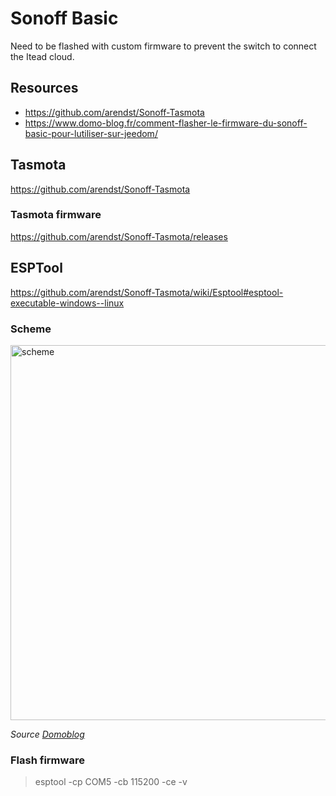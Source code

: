 # Sonoff Basic

Need to be flashed with custom firmware to prevent the switch to connect the Itead cloud.

## Resources
- https://github.com/arendst/Sonoff-Tasmota
- https://www.domo-blog.fr/comment-flasher-le-firmware-du-sonoff-basic-pour-lutiliser-sur-jeedom/

## Tasmota
https://github.com/arendst/Sonoff-Tasmota

### Tasmota firmware
https://github.com/arendst/Sonoff-Tasmota/releases

## ESPTool 
https://github.com/arendst/Sonoff-Tasmota/wiki/Esptool#esptool-executable-windows--linux

### Scheme
<img src="https://www.domo-blog.fr/wp-content/uploads/2018/09/sonoff-cablage-schema-commet-flash-jeedom-domotique-domoblog-domolab.jpg" alt="scheme" width="600px"/>

_Source [Domoblog](https://www.domo-blog.fr/comment-flasher-le-firmware-du-sonoff-basic-pour-lutiliser-sur-jeedom/)_

### Flash firmware
> esptool -cp COM5 -cb 115200 -ce -v
